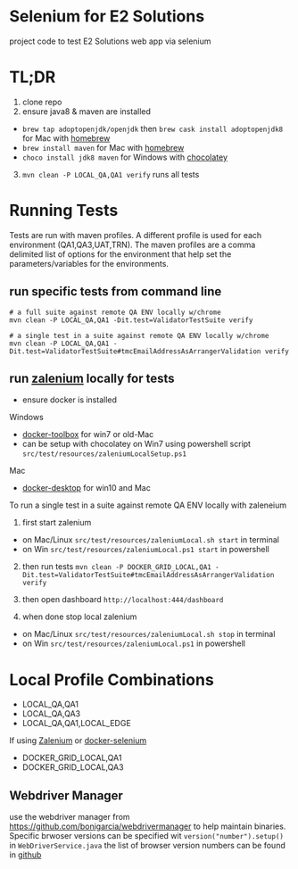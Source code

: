 # Selenium for E2 Solutions
project code to test E2 Solutions web app via selenium

# TL;DR
1. clone repo
2. ensure java8 & maven are installed
* `brew tap adoptopenjdk/openjdk` then `brew cask install adoptopenjdk8` for Mac with [homebrew](https://brew.sh)
* `brew install maven` for Mac with [homebrew](https://brew.sh)
* `choco install jdk8 maven` for Windows with [chocolatey](https://chocolatey.org/install)

3. `mvn clean -P LOCAL_QA,QA1 verify` runs all tests


# Running Tests

Tests are run with maven profiles. A different profile is used for each
environment (QA1,QA3,UAT,TRN). The maven profiles are a comma delimited list of
options for the environment that help set the parameters/variables for the
environments.

## run specific tests from command line

```
# a full suite against remote QA ENV locally w/chrome
mvn clean -P LOCAL_QA,QA1 -Dit.test=ValidatorTestSuite verify

# a single test in a suite against remote QA ENV locally w/chrome
mvn clean -P LOCAL_QA,QA1 -Dit.test=ValidatorTestSuite#tmcEmailAddressAsArrangerValidation verify
```

## run [zalenium](https://github.com/zalando/zalenium) locally for tests
* ensure docker is installed

Windows
* [docker-toolbox](https://docs.docker.com/toolbox/toolbox_install_windows/) for win7 or old-Mac
* can be setup with chocolatey on Win7 using powershell script `src/test/resources/zaleniumLocalSetup.ps1`

Mac
* [docker-desktop](https://docs.docker.com/docker-for-mac/) for win10 and Mac

To run a single test in a suite against remote QA ENV locally with zaleneium

1. first start zalenium
* on Mac/Linux `src/test/resources/zaleniumLocal.sh start` in terminal
* on Win `src/test/resources/zaleniumLocal.ps1 start` in powershell

2. then run tests
`mvn clean -P DOCKER_GRID_LOCAL,QA1 -Dit.test=ValidatorTestSuite#tmcEmailAddressAsArrangerValidation verify`

3. then open dashboard
`http://localhost:444/dashboard`

4. when done stop local zalenium
* on Mac/Linux `src/test/resources/zaleniumLocal.sh stop` in terminal
* on Win `src/test/resources/zaleniumLocal.ps1` in powershell

# Local Profile Combinations
* LOCAL_QA,QA1
* LOCAL_QA,QA3
* LOCAL_QA,QA1,LOCAL_EDGE

If using [Zalenium](https://github.com/zalando/zalenium) or [docker-selenium](https://github.com/elgalu/docker-selenium)
* DOCKER_GRID_LOCAL,QA1
* DOCKER_GRID_LOCAL,QA3

## Webdriver Manager
use the webdriver manager from https://github.com/bonigarcia/webdrivermanager
to help maintain binaries. Specific brwoser versions can be specified wit
`version("number").setup()` in `WebDriverService.java` the list of browser
version numbers can be found in [github](https://github.com/bonigarcia/webdrivermanager/blob/master/src/main/resources/versions.properties)
